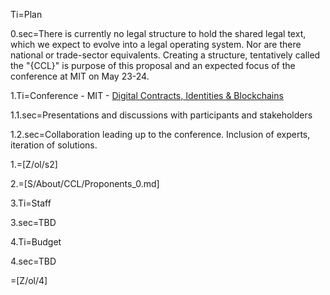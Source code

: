 Ti=Plan

0.sec=There is currently no legal structure to hold the shared legal text, which we expect to evolve into a legal operating system. Nor are there national or trade-sector equivalents.  Creating a structure, tentatively called the "{CCL}" is purpose of this proposal and an expected focus of the conference at MIT on May 23-24.

1.Ti=Conference - MIT - <a href="index.php?action=doc&file=S/About/Conference/Flyer/0.md">Digital Contracts, Identities & Blockchains</a>

1.1.sec=Presentations and discussions with participants and stakeholders

1.2.sec=Collaboration leading up to the conference. Inclusion of experts, iteration of solutions.

1.=[Z/ol/s2]

2.=[S/About/CCL/Proponents_0.md]

3.Ti=Staff

3.sec=TBD

4.Ti=Budget

4.sec=TBD

=[Z/ol/4]
